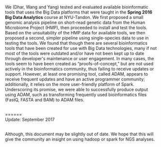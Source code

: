 We (Dhar, Wang and Yang) tested and evaluated available bioinformatic tools that uses the Big Data platforms that were taught in the <b>Spring 2016 Big Data Analytics</b> course at NYU-Tandon. We first proposed a small genomic analysis pipeline on short-read genetic data from the Human Microbiome Project (HMP), then proceeded to install and test the tools. Based on the unsuitability of the HMP data for available tools, we then proposed a second, simpler pipeline using single-species data to use in testing the tools. We found that though there are several bioinformatics tools that have been created for use with Big Data technologies, many if not most of the tools were outdated and/or have not been kept up to date through developer's maintenance or user engagement. In many cases, the tools seem to have been created as “proofs-of-concept,” but are not used actively in the bioinformatics community, thus failing to receive updates or support. However, at least one promising tool, called ADAM, appears to receive frequent updates and have an active programmer community; additionally, it relies on the more user-friendly platform of Spark. Underscoring its promise, we were able to successfully produce output using ADAM, such as transforming frequently used bioinformatics files (FastQ, FASTA and BAM) to ADAM files.

<br>======
<br>Update: September 2017

<br>Although, this document may be slightly out of date. We hope that this will give the community an insight on using hadoop or spark for NGS analyses.
